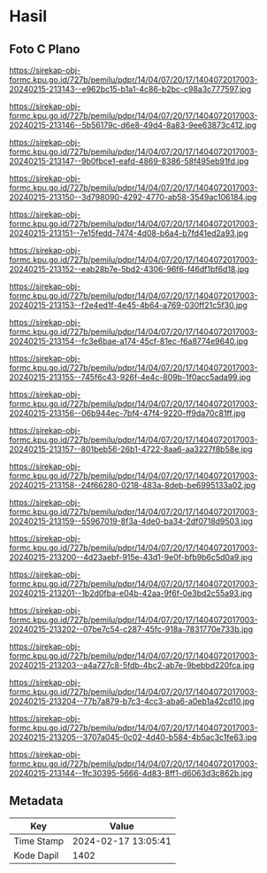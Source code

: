 # Hasil

## Foto C Plano

https://sirekap-obj-formc.kpu.go.id/727b/pemilu/pdpr/14/04/07/20/17/1404072017003-20240215-213143--e962bc15-b1a1-4c86-b2bc-c98a3c777597.jpg

https://sirekap-obj-formc.kpu.go.id/727b/pemilu/pdpr/14/04/07/20/17/1404072017003-20240215-213146--5b56179c-d6e8-49d4-8a83-9ee63873c412.jpg

https://sirekap-obj-formc.kpu.go.id/727b/pemilu/pdpr/14/04/07/20/17/1404072017003-20240215-213147--9b0fbce1-eafd-4869-8386-58f495eb91fd.jpg

https://sirekap-obj-formc.kpu.go.id/727b/pemilu/pdpr/14/04/07/20/17/1404072017003-20240215-213150--3d798090-4292-4770-ab58-3549ac106184.jpg

https://sirekap-obj-formc.kpu.go.id/727b/pemilu/pdpr/14/04/07/20/17/1404072017003-20240215-213151--7e15fedd-7474-4d08-b6a4-b7fd41ed2a93.jpg

https://sirekap-obj-formc.kpu.go.id/727b/pemilu/pdpr/14/04/07/20/17/1404072017003-20240215-213152--eab28b7e-5bd2-4306-96f6-f46df1bf6d18.jpg

https://sirekap-obj-formc.kpu.go.id/727b/pemilu/pdpr/14/04/07/20/17/1404072017003-20240215-213153--f2e4ed1f-4e45-4b64-a769-030ff21c5f30.jpg

https://sirekap-obj-formc.kpu.go.id/727b/pemilu/pdpr/14/04/07/20/17/1404072017003-20240215-213154--fc3e6bae-a174-45cf-81ec-f6a8774e9640.jpg

https://sirekap-obj-formc.kpu.go.id/727b/pemilu/pdpr/14/04/07/20/17/1404072017003-20240215-213155--745f6c43-926f-4e4c-809b-1f0acc5ada99.jpg

https://sirekap-obj-formc.kpu.go.id/727b/pemilu/pdpr/14/04/07/20/17/1404072017003-20240215-213156--06b944ec-7bf4-47f4-9220-ff9da70c81ff.jpg

https://sirekap-obj-formc.kpu.go.id/727b/pemilu/pdpr/14/04/07/20/17/1404072017003-20240215-213157--801beb56-26b1-4722-8aa6-aa3227f8b58e.jpg

https://sirekap-obj-formc.kpu.go.id/727b/pemilu/pdpr/14/04/07/20/17/1404072017003-20240215-213158--24f66280-0218-483a-8deb-be6995133a02.jpg

https://sirekap-obj-formc.kpu.go.id/727b/pemilu/pdpr/14/04/07/20/17/1404072017003-20240215-213159--55967019-8f3a-4de0-ba34-2df0718d9503.jpg

https://sirekap-obj-formc.kpu.go.id/727b/pemilu/pdpr/14/04/07/20/17/1404072017003-20240215-213200--4d23aebf-915e-43d1-9e0f-bfb9b6c5d0a9.jpg

https://sirekap-obj-formc.kpu.go.id/727b/pemilu/pdpr/14/04/07/20/17/1404072017003-20240215-213201--1b2d0fba-e04b-42aa-9f6f-0e3bd2c55a93.jpg

https://sirekap-obj-formc.kpu.go.id/727b/pemilu/pdpr/14/04/07/20/17/1404072017003-20240215-213202--07be7c54-c287-45fc-918a-7831770e733b.jpg

https://sirekap-obj-formc.kpu.go.id/727b/pemilu/pdpr/14/04/07/20/17/1404072017003-20240215-213203--a4a727c8-5fdb-4bc2-ab7e-9bebbd220fca.jpg

https://sirekap-obj-formc.kpu.go.id/727b/pemilu/pdpr/14/04/07/20/17/1404072017003-20240215-213204--77b7a879-b7c3-4cc3-aba6-a0eb1a42cd10.jpg

https://sirekap-obj-formc.kpu.go.id/727b/pemilu/pdpr/14/04/07/20/17/1404072017003-20240215-213205--3707a045-0c02-4d40-b584-4b5ac3c1fe63.jpg

https://sirekap-obj-formc.kpu.go.id/727b/pemilu/pdpr/14/04/07/20/17/1404072017003-20240215-213144--1fc30395-5666-4d83-8ff1-d6063d3c862b.jpg


## Metadata

| Key        | Value               |
| ---------- | ------------------- |
| Time Stamp | 2024-02-17 13:05:41 |
| Kode Dapil | 1402                |



